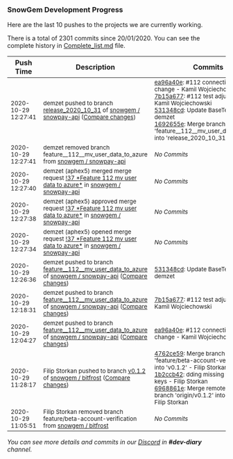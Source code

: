 
### SnowGem Development Progress

Here are the last 10 pushes to the projects we are currently working.

There is a total of 2301 commits since 20/01/2020. You can see the complete history in
 [Complete_list.md](Complete_list.md) file.

| Push Time | Description | Commits |
| --- | --- | --- |
| <sub>2020-10-29 12:27:41</sub> | <sub>demzet pushed to branch [release\_2020\_10\_31](https://gitlab.com/snowgem/snowpay-api/commits/release_2020_10_31) of [snowgem / snowpay\-api](https://gitlab.com/snowgem/snowpay-api) ([Compare changes](https://gitlab.com/snowgem/snowpay-api/compare/464898f7bc6489c051de55bf1640a8e5c91edc80...1692655ea096c519bf944bbc04f3b1e8ad388b02))</sub> | <sub>[ea96a40e](https://gitlab.com/snowgem/snowpay-api/-/commit/ea96a40e88a21550a54a760ed6fc132f638ce25b): #112 connection string change - Kamil Wojciechowski<br>[7b15a677](https://gitlab.com/snowgem/snowpay-api/-/commit/7b15a677855d179e37802fcc804025f84127b32b): #112 test adjustments - Kamil Wojciechowski<br>[531348cd](https://gitlab.com/snowgem/snowpay-api/-/commit/531348cd8f4440406d26d48e433adbb52ed28520): Update BaseTest.cs - demzet<br>[1692655e](https://gitlab.com/snowgem/snowpay-api/-/commit/1692655ea096c519bf944bbc04f3b1e8ad388b02): Merge branch 'feature__112__mv_user_data_to_azure' into 'release_2020_10_31' - demzet</sub> |
| <sub>2020-10-29 12:27:41</sub> | <sub>demzet removed branch feature__112__mv_user_data_to_azure from [snowgem / snowpay\-api](https://gitlab.com/snowgem/snowpay-api)</sub> | <sub>_No Commits_</sub> |
| <sub>2020-10-29 12:27:40</sub> | <sub>demzet (aphex5) merged merge request [\!37 \*Feature  112  mv user data to azure\*](https://gitlab.com/snowgem/snowpay-api/-/merge_requests/37) in [snowgem / snowpay\-api](https://gitlab.com/snowgem/snowpay-api)</sub> | <sub>_No Commits_</sub> |
| <sub>2020-10-29 12:27:38</sub> | <sub>demzet (aphex5) approved merge request [\!37 \*Feature  112  mv user data to azure\*](https://gitlab.com/snowgem/snowpay-api/-/merge_requests/37) in [snowgem / snowpay\-api](https://gitlab.com/snowgem/snowpay-api)</sub> | <sub>_No Commits_</sub> |
| <sub>2020-10-29 12:27:34</sub> | <sub>demzet (aphex5) opened merge request [\!37 \*Feature  112  mv user data to azure\*](https://gitlab.com/snowgem/snowpay-api/-/merge_requests/37) in [snowgem / snowpay\-api](https://gitlab.com/snowgem/snowpay-api)</sub> | <sub>_No Commits_</sub> |
| <sub>2020-10-29 12:26:36</sub> | <sub>demzet pushed to branch [feature\_\_112\_\_mv\_user\_data\_to\_azure](https://gitlab.com/snowgem/snowpay-api/commits/feature__112__mv_user_data_to_azure) of [snowgem / snowpay\-api](https://gitlab.com/snowgem/snowpay-api) ([Compare changes](https://gitlab.com/snowgem/snowpay-api/compare/7b15a677855d179e37802fcc804025f84127b32b...531348cd8f4440406d26d48e433adbb52ed28520))</sub> | <sub>[531348cd](https://gitlab.com/snowgem/snowpay-api/-/commit/531348cd8f4440406d26d48e433adbb52ed28520): Update BaseTest.cs - demzet</sub> |
| <sub>2020-10-29 12:18:31</sub> | <sub>demzet pushed to branch [feature\_\_112\_\_mv\_user\_data\_to\_azure](https://gitlab.com/snowgem/snowpay-api/commits/feature__112__mv_user_data_to_azure) of [snowgem / snowpay\-api](https://gitlab.com/snowgem/snowpay-api) ([Compare changes](https://gitlab.com/snowgem/snowpay-api/compare/ea96a40e88a21550a54a760ed6fc132f638ce25b...7b15a677855d179e37802fcc804025f84127b32b))</sub> | <sub>[7b15a677](https://gitlab.com/snowgem/snowpay-api/-/commit/7b15a677855d179e37802fcc804025f84127b32b): #112 test adjustments - Kamil Wojciechowski</sub> |
| <sub>2020-10-29 12:04:27</sub> | <sub>demzet pushed to branch [feature\_\_112\_\_mv\_user\_data\_to\_azure](https://gitlab.com/snowgem/snowpay-api/commits/feature__112__mv_user_data_to_azure) of [snowgem / snowpay\-api](https://gitlab.com/snowgem/snowpay-api) ([Compare changes](https://gitlab.com/snowgem/snowpay-api/compare/2d01590c666b1f88f335dd119bbd2c5013394e90...ea96a40e88a21550a54a760ed6fc132f638ce25b))</sub> | <sub>[ea96a40e](https://gitlab.com/snowgem/snowpay-api/-/commit/ea96a40e88a21550a54a760ed6fc132f638ce25b): #112 connection string change - Kamil Wojciechowski</sub> |
| <sub>2020-10-29 11:28:17</sub> | <sub>Filip Storkan pushed to branch [v0\.1\.2](https://gitlab.com/snowgem/bitfrost/commits/v0.1.2) of [snowgem / bitfrost](https://gitlab.com/snowgem/bitfrost) ([Compare changes](https://gitlab.com/snowgem/bitfrost/compare/92f0261ba567440f84edf844507e7f710d8032ed...6968861e07e9967c9c419f73f53a3567e0fafc4c))</sub> | <sub>[4762ce59](https://gitlab.com/snowgem/bitfrost/-/commit/4762ce594ca2786200eacbb603628df89332400d): Merge branch 'feature/beta-account-verification' into 'v0.1.2' - Filip Storkan<br>[1b2ccb42](https://gitlab.com/snowgem/bitfrost/-/commit/1b2ccb420945d2070d99b024c2c0d4bf0ec7e0bf): dding missing translation keys - Filip Storkan<br>[6968861e](https://gitlab.com/snowgem/bitfrost/-/commit/6968861e07e9967c9c419f73f53a3567e0fafc4c): Merge remote-tracking branch 'origin/v0.1.2' into v0.1.2 - Filip Storkan</sub> |
| <sub>2020-10-29 11:05:51</sub> | <sub>Filip Storkan removed branch feature/beta-account-verification from [snowgem / bitfrost](https://gitlab.com/snowgem/bitfrost)</sub> | <sub>_No Commits_</sub> |

_You can see more details and commits in our [Discord](https://discord.gg/zumGnbg) in **#dev-diary** channel._
